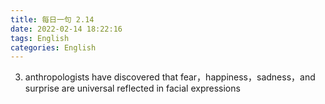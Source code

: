 ```yaml
---
title: 每日一句 2.14
date: 2022-02-14 18:22:16
tags: English
categories: English
---
```


3. anthropologists have discovered that fear，happiness，sadness，and surprise are universal reflected in facial expressions
